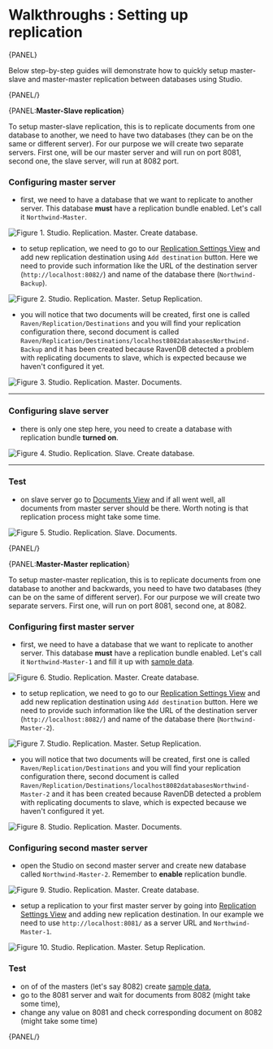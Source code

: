 # Walkthroughs : Setting up replication

{PANEL}

Below step-by-step guides will demonstrate how to quickly setup master-slave and master-master replication between databases using Studio.

{PANEL/}

{PANEL:**Master-Slave replication**}

To setup master-slave replication, this is to replicate documents from one database to another, we need to have two databases (they can be on the same or different server). For our purpose we will create two separate servers. First one, will be our master server and will run on port 8081, second one, the slave server, will run at 8082 port.

### Configuring master server

- first, we need to have a database that we want to replicate to another server. This database **must** have a replication bundle enabled. Let's call it `Northwind-Master`.

![Figure 1. Studio. Replication. Master. Create database.](images/replication-master-create-database.png)  

- to setup replication, we need to go to our [Replication Settings View]() and add new replication destination using `Add destination` button. Here we need to provide such information like the URL of the destination server (`http://localhost:8082/`) and name of the database there (`Northwind-Backup`).

![Figure 2. Studio. Replication. Master. Setup Replication.](images/replication-master-replication-settings.png)  

- you will notice that two documents will be created, first one is called `Raven/Replication/Destinations` and you will find your replication configuration there, second document is called `Raven/Replication/Destinations/localhost8082databasesNorthwind-Backup` and it has been created because RavenDB detected a problem with replicating documents to slave, which is expected because we haven't configured it yet.

![Figure 3. Studio. Replication. Master. Documents.](images/replication-master-documents.png)  

<hr />

### Configuring slave server

- there is only one step here, you need to create a database with replication bundle **turned on**.

![Figure 4. Studio. Replication. Slave. Create database.](images/replication-slave-create-database.png)  

<hr />

### Test

- on slave server go to [Documents View]() and if all went well, all documents from master server should be there. Worth noting is that replication process might take some time.

![Figure 5. Studio. Replication. Slave. Documents.](images/replication-slave-documents.png)  

{PANEL/}

{PANEL:**Master-Master replication**}

To setup master-master replication, this is to replicate documents from one database to another and backwards, you need to have two databases (they can be on the same of different server). For our purpose we will create two separate servers. First one, will run on port 8081, second one, at 8082.

### Configuring first master server

- first, we need to have a database that we want to replicate to another server. This database **must** have a replication bundle enabled. Let's call it `Northwind-Master-1` and fill it up with [sample data]().

![Figure 6. Studio. Replication. Master. Create database.](images/replication-master-master-create-database-1.png)  

- to setup replication, we need to go to our [Replication Settings View]() and add new replication destination using `Add destination` button. Here we need to provide such information like the URL of the destination server (`http://localhost:8082/`) and name of the database there (`Northwind-Master-2`).

![Figure 7. Studio. Replication. Master. Setup Replication.](images/replication-master-master-setup-replication-1.png)  

- you will notice that two documents will be created, first one is called `Raven/Replication/Destinations` and you will find your replication configuration there, second document is called `Raven/Replication/Destinations/localhost8082databasesNorthwind-Master-2` and it has been created because RavenDB detected a problem with replicating documents to slave, which is expected because we haven't configured it yet.

![Figure 8. Studio. Replication. Master. Documents.](images/replication-master-master-documents-1.png)  

### Configuring second master server

- open the Studio on second master server and create new database called `Northwind-Master-2`. Remember to **enable** replication bundle.

![Figure 9. Studio. Replication. Master. Create database.](images/replication-master-master-create-database-2.png)  

- setup a replication to your first master server by going into [Replication Settings View]() and adding new replication destination. In our example we need to use `http://localhost:8081/` as a server URL and `Northwind-Master-1`.

![Figure 10. Studio. Replication. Master. Setup Replication.](images/replication-master-master-setup-replication-2.png)  

### Test

- on of of the masters (let's say 8082) create [sample data](),
- go to the 8081 server and wait for documents from 8082 (might take some time),
- change any value on 8081 and check corresponding document on 8082 (might take some time)


{PANEL/}